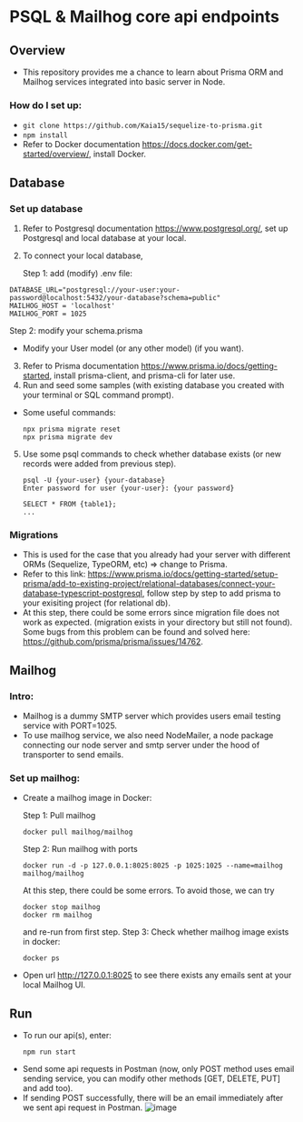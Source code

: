 # PSQL & Mailhog core api endpoints

## Overview
- This repository provides me a chance to learn about Prisma ORM and Mailhog services integrated into basic server in Node.

### How do I set up: 
- `git clone https://github.com/Kaia15/sequelize-to-prisma.git`
- `npm install`
- Refer to Docker documentation https://docs.docker.com/get-started/overview/, install Docker.

## Database
###  Set up database
1. Refer to Postgresql documentation https://www.postgresql.org/, set up Postgresql and local database at your local.
2. To connect your local database,
   
   Step 1: add (modify) .env file:
  ```
  DATABASE_URL="postgresql://your-user:your-password@localhost:5432/your-database?schema=public"
  MAILHOG_HOST = 'localhost'
  MAILHOG_PORT = 1025
  ```
   Step 2: modify your schema.prisma
   - Modify your User model (or any other model) (if you want).
3. Refer to Prisma documentation https://www.prisma.io/docs/getting-started, install prisma-client, and prisma-cli for later use.
4. Run and seed some samples (with existing database you created with your terminal or SQL command prompt).
- Some useful commands:
  ```
  npx prisma migrate reset
  npx prisma migrate dev
  ```
5. Use some psql commands to check whether database exists (or new records were added from previous step).
   ```
   psql -U {your-user} {your-database}
   Enter password for user {your-user}: {your password}

   SELECT * FROM {table1};
   ...
   ```

### Migrations 
- This is used for the case that you already had your server with different ORMs (Sequelize, TypeORM, etc) => change to Prisma.
- Refer to this link: https://www.prisma.io/docs/getting-started/setup-prisma/add-to-existing-project/relational-databases/connect-your-database-typescript-postgresql, follow step by step to add prisma to your exisiting project (for relational db).
- At this step, there could be some errors since migration file does not work as expected. (migration exists in your directory but still not found). Some bugs from this problem can be found and solved here: https://github.com/prisma/prisma/issues/14762. 

## Mailhog
### Intro: 
- Mailhog is a dummy SMTP server which provides users email testing service with PORT=1025.
- To use mailhog service, we also need NodeMailer, a node package connecting our node server and smtp server under the hood of transporter to send emails.
### Set up mailhog:
- Create a mailhog image in Docker:
  
  Step 1: Pull mailhog
  ```
  docker pull mailhog/mailhog
  ```
  Step 2: Run mailhog with ports
  ```
  docker run -d -p 127.0.0.1:8025:8025 -p 1025:1025 --name=mailhog mailhog/mailhog
  ```
  At this step, there could be some errors. To avoid those, we can try
  ```
  docker stop mailhog
  docker rm mailhog
  ```
  and re-run from first step.
  Step 3: Check whether mailhog image exists in docker:
  ```
  docker ps
  ```
- Open url http://127.0.0.1:8025 to see there exists any emails sent at your local Mailhog UI.

## Run 
- To run our api(s), enter:
  ```
  npm run start
  ```
- Send some api requests in Postman (now, only POST method uses email sending service, you can modify other methods [GET, DELETE, PUT] and add too).
- If sending POST successfully, there will be an email immediately after we sent api request in Postman.
  ![image](https://github.com/Kaia15/sequelize-to-prisma/assets/86872685/7e072ace-067f-414c-858e-a4037393947d)
